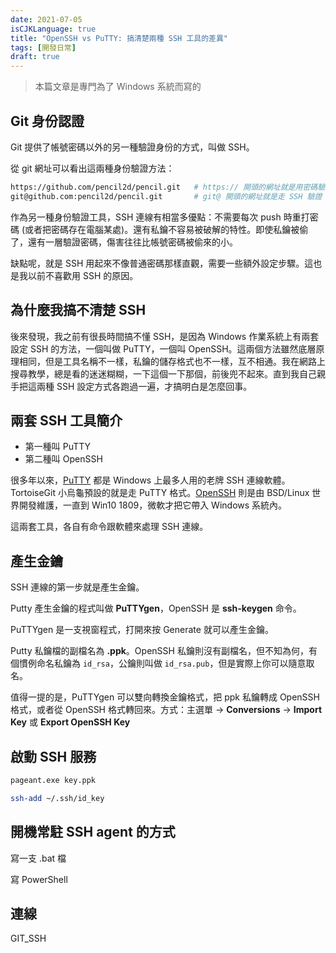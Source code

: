 ```yaml
---
date: 2021-07-05
isCJKLanguage: true
title: "OpenSSH vs PuTTY: 搞清楚兩種 SSH 工具的差異"
tags: [開發日常]
draft: true
---
```


> 本篇文章是專門為了 Windows 系統而寫的

## Git 身份認證

Git 提供了帳號密碼以外的另一種驗證身份的方式，叫做 SSH。

從 git 網址可以看出這兩種身份驗證方法：

```bash
https://github.com/pencil2d/pencil.git   # https:// 開頭的網址就是用密碼驗證
git@github.com:pencil2d/pencil.git       # git@ 開頭的網址就是走 SSH 驗證
```

作為另一種身份驗證工具，SSH 連線有相當多優點：不需要每次 push 時重打密碼 (或者把密碼存在電腦某處)。還有私鑰不容易被破解的特性。即使私鑰被偷了，還有一層驗證密碼，傷害往往比帳號密碼被偷來的小。

缺點呢，就是 SSH 用起來不像普通密碼那樣直觀，需要一些額外設定步驟。這也是我以前不喜歡用 SSH 的原因。

## 為什麼我搞不清楚 SSH

後來發現，我之前有很長時間搞不懂 SSH，是因為 Windows 作業系統上有兩套設定 SSH 的方法，一個叫做 PuTTY，一個叫 OpenSSH。這兩個方法雖然底層原理相同，但是工具名稱不一樣，私鑰的儲存格式也不一樣，互不相通。我在網路上搜尋教學，總是看的迷迷糊糊，一下這個一下那個，前後兜不起來。直到我自己親手把這兩種 SSH 設定方式各跑過一遍，才搞明白是怎麼回事。

## 兩套 SSH 工具簡介

- 第一種叫 PuTTY
- 第二種叫 OpenSSH

很多年以來，[PuTTY][0] 都是 Windows 上最多人用的老牌 SSH 連線軟體。TortoiseGit 小烏龜預設的就是走 PuTTY 格式。[OpenSSH][1] 則是由 BSD/Linux 世界開發維護，一直到 Win10 1809，微軟才把它帶入 Windows 系統內。

這兩套工具，各自有命令跟軟體來處理 SSH 連線。

[0]: https://www.putty.org/ "Putty website"
[1]: https://www.openssh.com/ "OpenSSH website"

## 產生金鑰

SSH 連線的第一步就是產生金鑰。

Putty 產生金鑰的程式叫做 **PuTTYgen**，OpenSSH 是 **ssh-keygen** 命令。

PuTTYgen 是一支視窗程式，打開來按 Generate 就可以產生金鑰。

Putty 私鑰檔的副檔名為 **.ppk**。OpenSSH 私鑰則沒有副檔名，但不知為何，有個慣例命名私鑰為 `id_rsa`，公鑰則叫做 `id_rsa.pub`，但是實際上你可以隨意取名。

值得一提的是，PuTTYgen 可以雙向轉換金鑰格式，把 ppk 私鑰轉成 OpenSSH 格式，或者從 OpenSSH 格式轉回來。方式：主選單 -> **Conversions** -> **Import Key** 或 **Export OpenSSH Key**

## 啟動 SSH 服務

```bash
pageant.exe key.ppk
```

```bash
ssh-add ~/.ssh/id_key
```

## 開機常駐 SSH agent 的方式

寫一支 .bat 檔

寫 PowerShell 

## 連線

GIT_SSH
